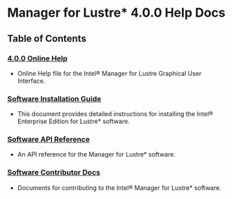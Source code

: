 # Manager for Lustre* 4.0.0 Help Docs

## Table of Contents

### [4.0.0 Online Help](docs/IML_Help_TOC.md)
  
* Online Help file for the Intel® Manager for Lustre Graphical User Interface.

### [Software Installation Guide](docs/Install_Guide/ig_TOC.md)

* This document provides detailed instructions for installing the Intel® Enterprise Edition for Lustre\* software.
  
###  [Software API Reference](docs/api/api_TOC.md)

* An API reference for the Manager for Lustre* software.

### [Software Contributor Docs](docs/Contributor_Docs/cd_TOC.md)

* Documents for contributing to the Intel® Manager for Lustre* software.